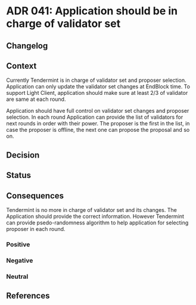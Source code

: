 # ADR 041: Application should be in charge of validator set

## Changelog


## Context

Currently Tendermint is in charge of validator set and proposer selection. Application can only update the validator set changes at EndBlock time.
To support Light Client, application should make sure at least 2/3 of validator are same at each round.

Application should have full control on validator set changes and proposer selection. In each round Application can provide the list of validators for next rounds in order with their power. The proposer is the first in the list, in case the proposer is offline, the next one can propose the proposal and so on.

## Decision

## Status

## Consequences

Tendermint is no more in charge of validator set and its changes. The Application should provide the correct information.
However Tendermint can provide psedo-randomness algorithm to help application for selecting proposer in each round.

### Positive

### Negative

### Neutral

## References


